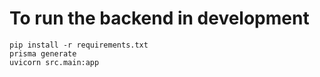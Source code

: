 # To run the backend in development

```
pip install -r requirements.txt
prisma generate
uvicorn src.main:app
```


